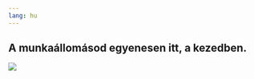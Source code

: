 ```yaml
---
lang: hu
---
```





<h2>A munkaállomásod egyenesen itt, a kezedben.</h2>

<img src="Images/earth.png" />




